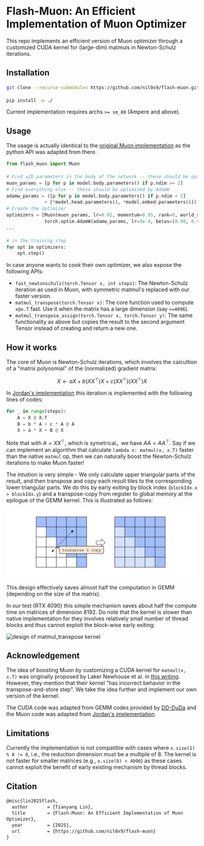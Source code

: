 # Flash-Muon: An Efficient Implementation of Muon Optimizer
This repo implements an efficient version of Muon optimizer through a customized CUDA kernel for (large-dim) matmuls in Newton-Schulz iterations.


## Installation

```sh
git clone --recurse-submodules https://github.com/nil0x9/flash-muon.git

pip install -e ./
```

Current implementation requires archs `>= sm_80` (Ampere and above).

## Usage

The usage is actually identical to the [original Muon implementation](https://github.com/KellerJordan/Muon/tree/master) as the python API was adapted from there.

```python
from flash_muon import Muon

# Find ≥2D parameters in the body of the network -- these should be optimized by Muon
muon_params = [p for p in model.body.parameters() if p.ndim >= 2]
# Find everything else -- these should be optimized by AdamW
adamw_params = ([p for p in model.body.parameters() if p.ndim < 2]
              + [*model.head.parameters(), *model.embed.parameters()])
# Create the optimizer
optimizers = [Muon(muon_params, lr=0.02, momentum=0.95, rank=0, world_size=1),
              torch.optim.AdamW(adamw_params, lr=3e-4, betas=(0.90, 0.95), weight_decay=0.01)]
...

# in the training step
for opt in optimizers:
    opt.step()
```

In case anyone wants to cook their own optimizer, we also expose the following APIs:

- `fast_newtonschulz(torch.Tensor x, int steps)`: The Newton-Schulz iteration as used in Muon, with symmetric matmul's replaced with our faster version.
- `matmul_transpose(torch.Tensor x)`: The core function used to compute `x@x.T` fast. Use it when the matrix has a large dimension (say `>=4096`).
- `matmul_transpose_assign(torch.Tensor x, torch.Tensor y)`: The same functionality as above but copies the result to the second argument Tensor instead of creating and return a new one.


## How it works

The core of Muon is  Newton-Schulz iterations, which involves the calcultion of a "matrix polynomial" of the (normalized) gradient matrix:

$$
X\leftarrow aX + b(XX^\top)X + c(XX^\top)(XX^\top)X
$$

In [Jordan's implementation](https://github.com/KellerJordan/Muon/tree/master) this iteration is implemented with the following lines of codes:

```python
for _ in range(steps):
    A = X @ X.T
    B = b * A + c * A @ A
    X = a * X + B @ X
```

Note that with $A=XX^\top$, which is symetrical，we have $AA = AA^\top$. Say if we can implement an algorithm that calculate `lambda x: matmul(x, x.T)` faster than the native `matmul` op, then we can naturally boost the Newton-Schulz iterations to make Muon faster!

The intuition is very simple - We only calculate upper triangular parts of the result, and then transpose and copy each result tiles to the corresponding lower triangular parts. We do this by early exiting by block index (`blockIdx.x > blockIdx.y`) and a transpose-copy from register to global memory at the epilogue of the GEMM kernel. This is illustrated as follows:

![design of matmul_transpose kernel](assets/matmul_transpose_kernel.png)

This design effectively saves almost half the computation in GEMM (depending on the size of the matrix).

In our test (RTX 4090) this simple mechanism saves about half the compute time on matrices of dimension 8192. Do note that the kernel is slower than native implementation for they involves relatively small number of thread blocks and thus cannot exploit the block-wise early exiting:

![design of matmul_transpose kernel](assets/benchmark.png)


## Acknowledgement

The idea of boosting Muon by customizing a CUDA kernel for `matmul(x, x.T)` was originally proposed by Laker Newhouse et al. in [this writing](https://www.lakernewhouse.com/assets/writing/faster-symmul-with-thunderkittens.pdf). However, they mention that their kernel "has incorrect behavior in the transpose-and-store step". We take the idea further and implement our own version of the kernel.

The CUDA code was adapted from GEMM codes provided by [DD-DuDa](https://github.com/DD-DuDa) and the Muon code was adapted from [Jordan's implementation](https://github.com/KellerJordan/Muon/tree/master).

## Limitations

Currently the implementation is not compatible with cases where `x.size(1) % 8 != 0`, i.e., the reduction dimension must be a multiple of 8. The kernel is not faster for smaller matrices (e.g., `x.size(0) < 4096`) as these cases cannot exploit the benefit of early existing mechanism by thread blocks. 


## Citation
```
@misc{lin2025flash,
  author       = {Tianyang Lin},
  title        = {Flash-Muon: An Efficient Implementation of Muon Optimizer},
  year         = {2025},
  url          = {https://github.com/nil0x9/flash-muon}
}
```
